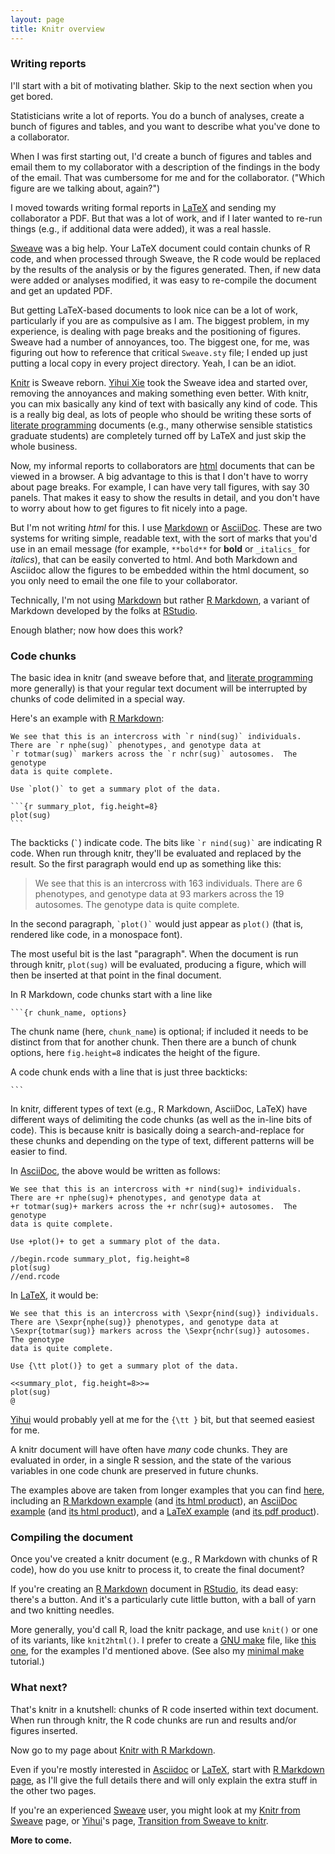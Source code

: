 ```yaml
---
layout: page
title: Knitr overview
---
```


### Writing reports

I'll start with a bit of motivating blather. Skip to the next
section when you get bored.

Statisticians write a lot of reports. You do a bunch of analyses,
create a bunch of figures and tables, and you want to describe what
you've done to a collaborator.

When I was first starting out, I'd create a bunch of figures and
tables and email them to my collaborator with a description of the
findings in the body of the email. That was cumbersome for me and for
the collaborator. ("Which figure are we talking about, again?")

I moved towards writing formal reports in
[LaTeX](http://www.latex-project.org) and sending my collaborator a
PDF. But that was a lot of work, and if I later wanted to re-run
things (e.g., if additional data were added), it was a real hassle.

[Sweave](http://leisch.userweb.mwn.de/Sweave/) was a big help.
Your LaTeX document could contain chunks of R code, and when processed
through Sweave, the R code would be replaced by the results of the
analysis or by the figures generated. Then, if new data were added or
analyses modified, it was easy to re-compile the document and get an
updated PDF.

But getting LaTeX-based documents to look nice can be a lot of work,
particularly if you are as compulsive as I am. The biggest
problem, in my experience, is dealing with page breaks and the
positioning of figures. Sweave had a number of annoyances, too. The
biggest one, for me, was figuring out how to reference that critical
`Sweave.sty` file; I ended up just putting a local copy in every
project directory. Yeah, I can be an idiot.

[Knitr](http://yihui.name/knitr/) is Sweave
reborn. [Yihui Xie](http://yihui.name/) took the Sweave idea and
started over, removing the annoyances and making something even
better. With knitr, you can mix basically any kind of text with
basically any kind of code. This is a really big deal, as lots of
people who should be writing these sorts of
[literate programming](http://en.wikipedia.org/wiki/Literate_programming)
documents (e.g., many otherwise sensible statistics graduate students)
are completely turned off by LaTeX and just skip the whole business.

Now, my informal reports to collaborators are
[html](http://en.wikipedia.org/wiki/HTML) documents that can be viewed
in a browser. A big advantage to this is that I don't have to worry
about page breaks. For example, I can have very tall figures, with say
30 panels. That makes it easy to show the results in detail, and you
don't have to worry about how to get figures to fit nicely into a
page.

But I'm not writing _html_ for this. I use
[Markdown](http://daringfireball.net/projects/markdown/) or
[AsciiDoc](http://www.methods.co.nz/asciidoc/). These are two systems
for writing simple, readable text, with the sort of marks that you'd
use in an email message (for example, `**bold**` for **bold** or
`_italics_` for _italics_), that can be easily converted to html. And
both Markdown and Asciidoc allow the figures to be embedded within the
html document, so you only need to email the one file to your
collaborator.

Technically, I'm not using 
[Markdown](http://daringfireball.net/projects/markdown/) but rather
[R Markdown](http://www.rstudio.com/ide/docs/r_markdown), a variant of
Markdown developed by the folks at [RStudio](http://www.rstudio.com).

Enough blather; now how does this work?

### Code chunks

The basic idea in knitr (and sweave before that, and 
[literate programming](http://en.wikipedia.org/wiki/Literate_programming)
more generally) is that your regular text document will be interrupted
by chunks of code delimited in a special way.

Here's an example with [R Markdown](http://www.rstudio.com/ide/docs/r_markdown):

    We see that this is an intercross with `r nind(sug)` individuals.
    There are `r nphe(sug)` phenotypes, and genotype data at 
    `r totmar(sug)` markers across the `r nchr(sug)` autosomes.  The genotype
    data is quite complete.

    Use `plot()` to get a summary plot of the data.

    ```{r summary_plot, fig.height=8}
    plot(sug)
    ```
    
The backticks (`` ` ``) indicate code. The bits like `` `r nind(sug)` ``
are indicating R code. When run through knitr, they'll be evaluated
and replaced by the result. So the first paragraph would end up
as something like this:

> We see that this is an intercross with 163 individuals.
> There are 6 phenotypes, and genotype data at 
> 93 markers across the 19 autosomes.  The genotype
> data is quite complete.

In the second paragraph, `` `plot()` `` would just appear as `plot()`
(that is, rendered like code, in a monospace font).

The most useful bit is the last "paragraph". When the document is run
through knitr, `plot(sug)` will be evaluated, producing a figure,
which will then be inserted at that point in the final document.

In R Markdown, code chunks start with a line like

    ```{r chunk_name, options}

The chunk name (here, `chunk_name`) is optional; if included it needs
to be distinct from that for another chunk. Then there are a bunch of
chunk options, here `fig.height=8` indicates the height of the figure.

A code chunk ends with a line that is just three backticks:

    ```

In knitr, different types of text (e.g., R Markdown, AsciiDoc, LaTeX)
have different ways of delimiting the code chunks (as well as the
in-line bits of code). This is because
knitr is basically doing a search-and-replace for these chunks 
and depending on the type of text, different patterns will be easier
to find.

In [AsciiDoc](http://www.methods.co.nz/asciidoc/), the above would be written as follows:

    We see that this is an intercross with +r nind(sug)+ individuals.
    There are +r nphe(sug)+ phenotypes, and genotype data at 
    +r totmar(sug)+ markers across the +r nchr(sug)+ autosomes.  The genotype
    data is quite complete.

    Use +plot()+ to get a summary plot of the data.

    //begin.rcode summary_plot, fig.height=8
    plot(sug)
    //end.rcode

In [LaTeX](http://www.latex-project.org), it would be:

    We see that this is an intercross with \Sexpr{nind(sug)} individuals.
    There are \Sexpr{nphe(sug)} phenotypes, and genotype data at 
    \Sexpr{totmar(sug)} markers across the \Sexpr{nchr(sug)} autosomes.  The genotype
    data is quite complete.

    Use {\tt plot()} to get a summary plot of the data.

    <<summary_plot, fig.height=8>>=
    plot(sug)
    @

[Yihui](http://yihui.name/) would probably yell at me for the `{\tt }`
bit, but that seemed easiest for me.

A knitr document will have often have _many_ code chunks. They are
evaluated in order, in a single R session, and the state of the
various variables in one code chunk are preserved in future chunks.

The examples above are taken from longer examples that you can find
[here](../assets), including an
[R Markdown example](../assets/knitr_example.Rmd) (and
[its html product](../assets/knitr_example.html)), an
[AsciiDoc example](../assets/knitr_example.asciidoc) (and
[its html product](../assets/knitr_example_asciidoc.html)), and a
[LaTeX example](../assets/knitr_example.Rnw) (and
[its pdf product](../assets/knitr_example.pdf)). 

### Compiling the document

Once you've created a knitr document (e.g., R Markdown with chunks of
R code), how do you use knitr to process it, to create the final document?

If you're creating an 
[R Markdown](http://www.rstudio.com/ide/docs/r_markdown) document
in [RStudio](http://www.rstudio.com), its dead easy: there's a
button. And it's a particularly cute little button, with a ball of
yarn and two knitting needles.

More generally, you'd call R, load the knitr package, and use `knit()`
or one of its variants, like `knit2html()`. I prefer to create a 
[GNU make](http://www.gnu.org/software/make) file, like 
[this one](../assets/Makefile), for the examples I'd mentioned above.
(See also my [minimal make](http://kbroman.github.io/minimal_make) tutorial.)

### What next?

That's knitr in a knutshell: chunks of R code inserted within text
document. When run through knitr, the R code chunks are run and
results and/or figures inserted.

Now go to my page about [Knitr with R Markdown](Rmarkdown.html). 

Even if you're mostly interested in [Asciidoc](asciidoc.html) or
[LaTeX](latex.html), start with [R Markdown page](Rmarkdown.html), as
I'll give the full details there and will only explain the extra stuff
in the other two pages.

If you're an experienced 
[Sweave](http://leisch.userweb.mwn.de/Sweave/) user, you might look at
my [Knitr from Sweave](sweave.html) page, or [Yihui](http://yihui.name/)'s page, 
[Transition from Sweave to knitr](http://yihui.name/knitr/demo/sweave/).

**More to come.**
